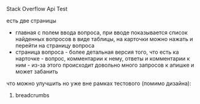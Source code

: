 Stack Overflow Api Test

есть две страницы 
- главная с полем ввода вопроса, при вводе показывается список найденных вопросов в виде таблицы, на карточки можно нажать и перейти на страницу вопроса
- страница вопроса - более детальная версия того, что есть ка нарточке - вопрос, комментарии к нему, ответы и комментарии к ним - из-за этого происходит довольно много запросов к апишке и может забанить

что можно улучшить но уже вне рамках тестового (помимо дизайна):
1) breadcrumbs
